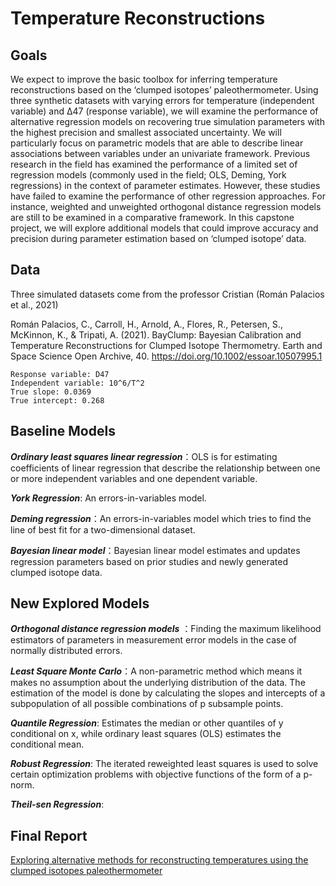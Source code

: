# Temperature Reconstructions

## Goals
We expect to improve the basic toolbox for inferring temperature reconstructions based on the ‘clumped isotopes’ paleothermometer. Using three synthetic datasets with varying errors for temperature (independent variable) and Δ47 (response variable), we will examine the performance of alternative regression models on recovering true simulation parameters with the highest precision and smallest associated uncertainty. We will particularly focus on parametric models that are able to describe linear associations between variables under an univariate framework. Previous research in the field has examined the performance of a limited set of regression models (commonly used in the field; OLS, Deming, York regressions) in the context of parameter estimates. However, these studies have failed to examine the performance of other regression approaches. For instance, weighted and unweighted orthogonal distance regression models are still to be examined in a comparative framework. In this capstone project, we will explore additional models that could improve accuracy and precision during parameter estimation based on ‘clumped isotope’ data. 

## Data
Three simulated datasets come from the professor Cristian (Román Palacios et al., 2021)

Román Palacios, C., Carroll, H., Arnold, A., Flores, R., Petersen, S., McKinnon, K., & Tripati, A. (2021). BayClump: Bayesian Calibration and Temperature Reconstructions for Clumped Isotope Thermometry. Earth and Space Science Open Archive, 40. https://doi.org/10.1002/essoar.10507995.1 
```
Response variable: D47
Independent variable: 10^6/T^2
True slope: 0.0369
True intercept: 0.268
```

## Baseline Models 
***Ordinary least squares linear regression***：OLS is for estimating coefficients of linear regression that describe the relationship between one or more independent variables and one dependent variable. 

***York Regression***: An errors-in-variables model.

***Deming regression***：An errors-in-variables model which tries to find the line of best fit for a two-dimensional dataset. 

***Bayesian linear model***：Bayesian linear model estimates and updates regression parameters based on prior studies and newly generated clumped isotope data.

## New Explored Models 
***Orthogonal distance regression models*** ：Finding the maximum likelihood estimators of parameters in measurement error models in the case of normally distributed errors.

***Least Square Monte Carlo***：A non-parametric method which means it makes no assumption about the underlying distribution of the data. The estimation of the model is done by calculating the slopes and intercepts of a subpopulation of all possible combinations of p subsample points.

***Quantile Regression***: Estimates the median or other quantiles of y conditional on x, while ordinary least squares (OLS) estimates the conditional mean.

***Robust Regression***: The iterated reweighted least squares is used to solve certain optimization problems with objective functions of the form of a p-norm.

***Theil-sen Regression***:


## Final Report
[Exploring alternative methods for reconstructing temperatures using the clumped isotopes paleothermometer](./Capstone.pdf)
